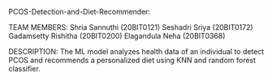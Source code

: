PCOS-Detection-and-Diet-Recommender:

TEAM MEMBERS: Shria Sannuthi (20BIT0121)
              Seshadri Sriya (20BIT0172)
              Gadamsetty Rishitha (20BIT0200)
              Elagandula Neha (20BIT0368)
              
DESCRIPTION: The ML model analyzes health data of an individual to detect PCOS and recommends a personalized diet using KNN and random forest classifier.
